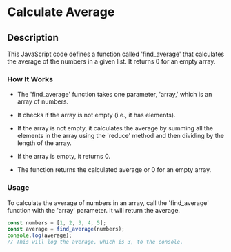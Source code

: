 # Calculate Average

## Description

This JavaScript code defines a function called 'find_average' that calculates the average of the numbers in a given list. It returns 0 for an empty array.

### How It Works

- The 'find_average' function takes one parameter, 'array,' which is an array of numbers.

- It checks if the array is not empty (i.e., it has elements).

- If the array is not empty, it calculates the average by summing all the elements in the array using the 'reduce' method and then dividing by the length of the array.

- If the array is empty, it returns 0.

- The function returns the calculated average or 0 for an empty array.

### Usage

To calculate the average of numbers in an array, call the 'find_average' function with the 'array' parameter. It will return the average.

```javascript
const numbers = [1, 2, 3, 4, 5];
const average = find_average(numbers);
console.log(average);
// This will log the average, which is 3, to the console.
